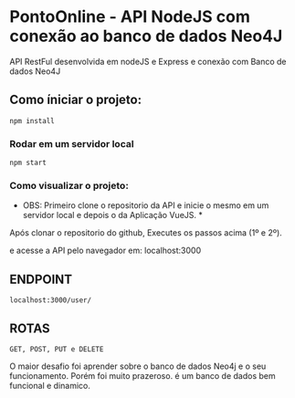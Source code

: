 # PontoOnline - API NodeJS com conexão ao banco de dados Neo4J

API RestFul desenvolvida em nodeJS e Express e conexão com Banco de dados Neo4J

## Como íniciar o projeto:
```
npm install
```

### Rodar em um servidor local
```
npm start
```

### Como visualizar o projeto:
* OBS: Primeiro clone o repositorio da API e inicie o mesmo em um servidor local e depois o da Aplicação VueJS. *

Após clonar o repositorio do github, 
Executes os passos acima (1º e 2º).

e acesse a API pelo navegador em: localhost:3000
## ENDPOINT
```
localhost:3000/user/
```
## ROTAS
```
GET, POST, PUT e DELETE
```

O maior desafio foi aprender sobre o banco de dados Neo4j e o seu
funcionamento. 
Porém foi muito prazeroso. é um banco de dados bem funcional e dinamico. 
